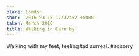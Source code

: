 ```yaml
---
place: London
shot:  2016-03-13 17:32:52 +0000
taken: March 2016
title: Walking in Carn’by
---
```


Walking with my feet, feeling tad surreal. #sosorry
